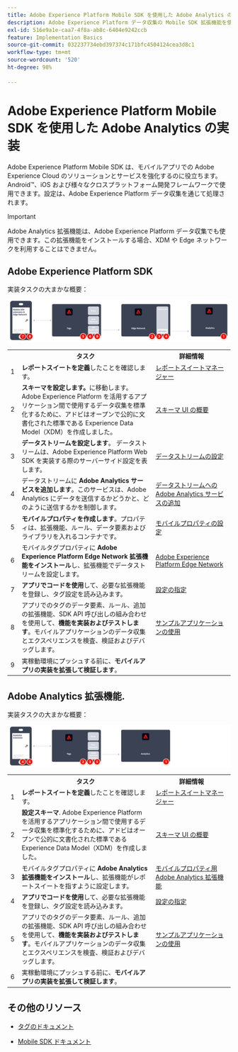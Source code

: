 ```yaml
---
title: Adobe Experience Platform Mobile SDK を使用した Adobe Analytics の実装
description: Adobe Experience Platform データ収集の Mobile SDK 拡張機能を使用して、Adobe Analytics にデータを送信します。
exl-id: 516e9a1e-caa7-4f8a-ab8c-6404e9242ccb
feature: Implementation Basics
source-git-commit: 032237734ebd397374c171bfc4504124cea3d8c1
workflow-type: tm+mt
source-wordcount: '520'
ht-degree: 98%

---
```


# Adobe Experience Platform Mobile SDK を使用した Adobe Analytics の実装

Adobe Experience Platform Mobile SDK は、モバイルアプリでの Adobe Experience Cloud のソリューションとサービスを強化するのに役立ちます。Android™、iOS および様々なクロスプラットフォーム開発フレームワークで使用できます。設定は、Adobe Experience Platform データ収集を通じて処理されます。

>[!IMPORTANT]
>
>Adobe Analytics 拡張機能は、Adobe Experience Platform データ収集でも使用できます。この拡張機能をインストールする場合、XDM や Edge ネットワークを利用することはできません。

## Adobe Experience Platform SDK

実装タスクの大まかな概要：

![Analytics 拡張機能ワークフローを使用した Adobe Analytics](../../assets/mobilesdk-annotated.png)

<table style="width:100%">

<tr>
<th style="width:5%"></th><th style="width:60%"><b>タスク</b></th><th style="width:35%"><b>詳細情報</b></th>
</tr>

<tr>
<td>1</td>
<td><b>レポートスイートを定義</b>したことを確認します。</td>
<td><a href="../../../admin/admin/c-manage-report-suites/report-suites-admin.md">レポートスイートマネージャー</a></td>
</tr>

<tr>
<td>2</td>
<td><b>スキーマを設定します。</b>に移動します。Adobe Experience Platform を活用するアプリケーション間で使用するデータ収集を標準化するために、アドビはオープンで公的に文書化された標準である Experience Data Model（XDM）を作成しました。</td>
<td><a href="https://experienceleague.adobe.com/docs/experience-platform/xdm/ui/overview.html?lang=ja">スキーマ UI の概要</a></td>
</tr>

<tr>
<td>3</td>
<td><b>データストリームを設定します</b>。 データストリームは、Adobe Experience Platform Web SDK を実装する際のサーバーサイド設定を表します。</td>
<td><a href="https://experienceleague.adobe.com/docs/experience-platform/edge/datastreams/configure.html?lang=ja">データストリームの設定<a></td> 
</tr>

<td>4</td>
<td>データストリームに <b>Adobe Analytics サービスを追加します</b>。このサービスは、Adobe Analytics にデータを送信するかどうかと、どのように送信するかを制御します。</td>
<td><a href="https://experienceleague.adobe.com/docs/experience-platform/edge/datastreams/configure.html?lang=ja#analytics">データストリームへの Adobe Analytics サービスの追加</a></td>
</tr>

<tr>
<td>5</td>
<td><b>モバイルプロパティを作成します</b>。プロパティは、拡張機能、ルール、データ要素およびライブラリを入れるコンテナです。</td>
<td><a href="https://developer.adobe.com/client-sdks/documentation/getting-started/create-a-mobile-property/">モバイルプロパティの設定</a></tr>

<tr>
<td>6</td>
<td>モバイルタグプロパティに <b>Adobe Experience Platform Edge Network 拡張機能をインストール</b>し、拡張機能でデータストリームを設定します。</td>
<td><a href="https://developer.adobe.com/client-sdks/documentation/edge-network/">Adobe Experience Platform Edge Network</a>
</tr>

<tr>
<td>7</td>
<td><b>アプリでコードを使用</b>して、必要な拡張機能を登録し、タグ設定を読み込みます。</td>
<td><a href="https://developer.adobe.com/client-sdks/documentation/user-guides/getting-started-with-platform/overview/#set-up-the-configuration">設定の指定</a></td>
</tr>

<tr>
<td>8</td>
<td>アプリでのタグのデータ要素、ルール、追加の拡張機能、SDK API 呼び出しの組み合わせを使用して、<b>機能を実装およびテストします</b>。モバイルアプリケーションのデータ収集とエクスペリエンスを検査、検証およびデバッグします。</td>
<td><a href="https://developer.adobe.com/client-sdks/documentation/user-guides/getting-started-with-platform/overview/#use-the-sample-application">サンプルアプリケーションの使用</a>
</tr>

<tr>
<td>9</td>
<td>実稼動環境にプッシュする前に、<b>モバイルアプリの実装を拡張して検証します</b>。</td>
<td></td> 
</tr>

</table>


## Adobe Analytics 拡張機能.

実装タスクの大まかな概要：

![Analytics 拡張機能ワークフローを使用した Adobe Analytics](../../assets/mobilesdk-analytics-annotated.png)

<table style="width:100%">

<tr>
<th style="width:5%"></th><th style="width:60%"><b>タスク</b></th><th style="width:35%"><b>詳細情報</b></th>
</tr>

<tr>
<td>1</td>
<td><b>レポートスイートを定義</b>したことを確認します。</td>
<td><a href="../../../admin/admin/c-manage-report-suites/report-suites-admin.md">レポートスイートマネージャー</a></td>
</tr>

<tr>
<td>2</td>
<td><b>設定スキーマ</b>. Adobe Experience Platform を活用するアプリケーション間で使用するデータ収集を標準化するために、アドビはオープンで公的に文書化された標準である Experience Data Model（XDM）を作成しました。</td>
<td><a href="https://experienceleague.adobe.com/docs/experience-platform/xdm/ui/overview.html?lang=ja">スキーマ UI の概要</a></td>
</tr>

<tr>
<td>3</td>
<td>モバイルタグプロパティに <b>Adobe Analytics 拡張機能をインストール</b>し、拡張機能がレポートスイートを指すように設定します。</td>
<td><a href="https://developer.adobe.com/client-sdks/documentation/adobe-analytics/">モバイルプロパティ用 Adobe Analytics 拡張機能</a>
</tr>

<tr>
<td>4</td>
<td><b>アプリでコードを使用</b>して、必要な拡張機能を登録し、タグ設定を読み込みます。</td>
<td><a href="https://developer.adobe.com/client-sdks/documentation/user-guides/getting-started-with-platform/overview/#set-up-the-configuration">設定の指定</a></td>
</tr>

<tr>
<td>5</td>
<td>アプリでのタグのデータ要素、ルール、追加の拡張機能、SDK API 呼び出しの組み合わせを使用して、<b>機能を実装およびテストします</b>。モバイルアプリケーションのデータ収集とエクスペリエンスを検査、検証およびデバッグします。</td>
<td><a href="https://developer.adobe.com/client-sdks/documentation/user-guides/getting-started-with-platform/overview/#use-the-sample-application">サンプルアプリケーションの使用</a>
</tr>

<tr>
<td>6</td>
<td>実稼動環境にプッシュする前に、<b>モバイルアプリの実装を拡張して検証します</b>。</td>
<td></td> 
</tr>

</table>

## その他のリソース

- [タグのドキュメント](https://experienceleague.adobe.com/docs/experience-platform/tags/home.html?lang=ja#)

- [Mobile SDK ドキュメント](https://developer.adobe.com/client-sdks/documentation/)
